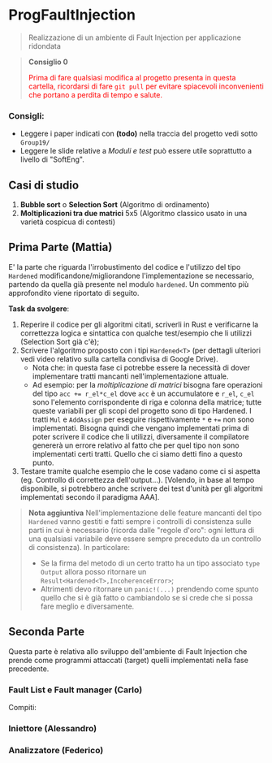 # ProgFaultInjection
> Realizzazione di un ambiente di Fault Injection per applicazione ridondata

>**Consiglio 0** <div style='color:red'>Prima di fare qualsiasi modifica al 
> progetto 
> presenta in 
> questa 
> cartella,
ricordarsi di fare `git pull` per evitare spiacevoli inconvenienti che
portano a perdita di tempo e salute.<div>


### Consigli:
- Leggere i paper indicati con **(todo)** nella traccia del progetto vedi 
  sotto `Group19/`
- Leggere le slide relative a _Moduli e test_ può essere utile soprattutto a 
  livello di "SoftEng".


## Casi di studio
1. **Bubble sort** o **Selection Sort** (Algoritmo di ordinamento)
2. **Moltiplicazioni tra due matrici** 5x5 (Algoritmo classico usato in una 
   varietà cospicua di contesti)

## Prima Parte (Mattia)
E' la parte che riguarda l'irrobustimento del codice e l'utilizzo del tipo 
`Hardened` modificandone/migliorandone l'implementazione se necessario, 
partendo da quella già presente nel modulo `hardened`. Un commento più 
approfondito viene riportato di seguito.

**Task da svolgere**:
1. Reperire il codice per gli algoritmi citati, scriverli in Rust e 
   verificarne la correttezza logica e sintattica con qualche test/esempio 
   che li utilizzi (Selection Sort già c'è); 
2. Scrivere l'algoritmo proposto con i tipi `Hardened<T>` (per dettagli 
   ulteriori vedi video relativo sulla cartella condivisa di Google Drive).
   - Nota che: in questa fase ci potrebbe essere la necessità di dover 
      implementare tratti mancanti nell'implementazione attuale. 
   - Ad esempio: 
      per la _moltiplicazione di matrici_ bisogna fare operazioni del tipo 
      `acc += r_el*c_el` dove `acc` è un accumulatore e `r_el`, `c_el` 
      sono l'elemento corrispondente di riga e colonna della matrice; 
     tutte queste variabili per gli scopi del progetto sono di tipo 
     Hardened. I tratti `Mul` e `AddAssign` per eseguire rispettivamente 
     `*` e `+=` non sono implementati. Bisogna quindi che vengano 
     implementati prima di poter scrivere il codice che li utilizzi, 
     diversamente il compilatore genererà un errore relativo al fatto che 
     per quel tipo non sono implementati certi tratti. Quello che ci 
     siamo detti fino a questo punto.
3. Testare tramite qualche esempio che le cose vadano come ci si aspetta (eg.
   Controllo di correttezza dell'output...). [Volendo, in base al tempo 
   disponibile,  si potrebbero anche  scrivere dei test d'unità per gli 
   algoritmi implementati secondo il 
   paradigma AAA]. 

> **Nota aggiuntiva** Nell'implementazione delle feature mancanti del tipo 
> `Hardened` vanno gestiti e fatti sempre i controlli di consistenza sulle 
> parti in cui è necessario (ricorda dalle "regole d'oro": ogni lettura di 
> una qualsiasi variabile deve essere sempre preceduto da un controllo di 
> consistenza). In particolare:
>  - Se la firma del metodo di un certo tratto ha un tipo associato `type 
      Output` allora posso ritornare un `Result<Hardened<T>,IncoherenceError>`;
>  - Altrimenti devo ritornare un `panic!(...)` prendendo come spunto quello che si è già fatto o cambiandolo se si crede che si possa fare meglio 
> e diversamente.


## Seconda Parte 
Questa parte è relativa allo sviluppo dell'ambiente di Fault Injection che 
prende come programmi attaccati (target) quelli implementati nella fase 
precedente.

### Fault List e Fault manager (Carlo)
Compiti:
 
### Iniettore (Alessandro)

### Analizzatore (Federico)